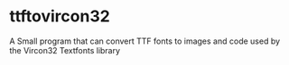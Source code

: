 # ttftovircon32
A Small program that can convert TTF fonts to images and code used by the Vircon32 Textfonts library
